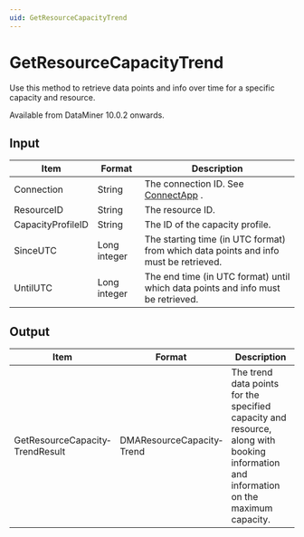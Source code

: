 ```yaml
---
uid: GetResourceCapacityTrend
---
```


# GetResourceCapacityTrend

Use this method to retrieve data points and info over time for a specific capacity and resource.

Available from DataMiner 10.0.2 onwards.

## Input

| Item              | Format       | Description                                                                          |
|-------------------|--------------|--------------------------------------------------------------------------------------|
| Connection        | String       | The connection ID. See [ConnectApp](xref:ConnectApp) .     |
| ResourceID        | String       | The resource ID.                                                                     |
| CapacityProfileID | String       | The ID of the capacity profile.                                                      |
| SinceUTC          | Long integer | The starting time (in UTC format) from which data points and info must be retrieved. |
| UntilUTC          | Long integer | The end time (in UTC format) until which data points and info must be retrieved.     |

## Output

| Item                            | Format                    | Description                                                                                                                            |
|---------------------------------|---------------------------|----------------------------------------------------------------------------------------------------------------------------------------|
| GetResourceCapacity­TrendResult | DMAResourceCapacity­Trend | The trend data points for the specified capacity and resource, along with booking information and information on the maximum capacity. |


